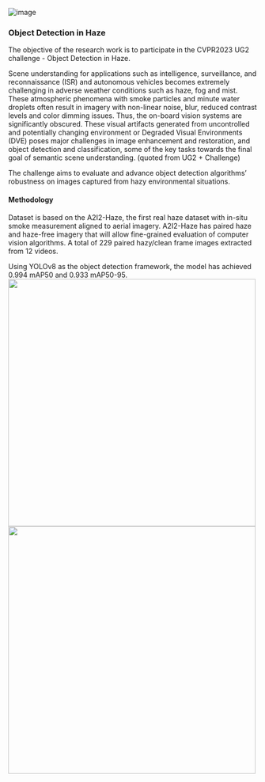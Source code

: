 ![image](https://user-images.githubusercontent.com/21034990/235517053-4ad76849-efc8-4881-973f-c7c4fcde1e04.png)

### Object Detection in Haze
The objective of the research work is to participate in the CVPR2023 UG2 challenge - Object Detection in Haze.

Scene understanding for applications such as intelligence, surveillance, and reconnaissance (ISR) and autonomous vehicles becomes extremely challenging in adverse weather conditions such as haze, fog and mist. These atmospheric phenomena with smoke particles and minute water droplets often result in imagery with non-linear noise, blur, reduced contrast levels and color dimming issues. Thus, the on-board vision systems are significantly obscured. These visual artifacts generated from uncontrolled and potentially changing environment or Degraded Visual Environments (DVE) poses major challenges in image enhancement and restoration, and object detection and classification, some of the key tasks towards the final goal of semantic scene understanding.  (quoted from UG2 + Challenge)

The challenge aims to evaluate and advance object detection algorithms’ robustness on images captured from hazy environmental situations.

#### Methodology
Dataset is based on the A2I2-Haze, the first real haze dataset with in-situ smoke measurement aligned to aerial imagery. A2I2-Haze has paired haze and haze-free imagery that will allow fine-grained evaluation of computer vision algorithms.  A total of 229 paired hazy/clean frame images extracted from 12 videos. 

Using YOLOv8 as the object detection framework, the model has achieved 0.994 mAP50 and 0.933 mAP50-95.
<img src = "https://user-images.githubusercontent.com/21034990/234171858-aaad009e-f3fe-4bc3-9088-d58daccce5b0.png" width = 500>
<img src = "https://user-images.githubusercontent.com/21034990/234171878-5f18fbe4-6378-4e61-abc2-6c83a5fd6bda.png" width = 500>

